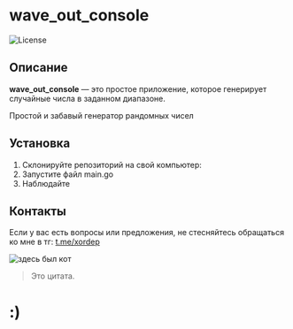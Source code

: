 # wave_out_console

![License](https://img.shields.io/badge/license-MIT-green.svg)

## Описание

**wave_out_console** — это простое приложение, которое генерирует случайные числа в заданном диапазоне.

Простой и забавый генератор рандомных чисел

## Установка

1. Склонируйте репозиторий на свой компьютер:
2. Запустите файл main.go
3. Наблюдайте

## Контакты

Если у вас есть вопросы или предложения, не стесняйтесь обращаться ко мне в тг: [t.me/xordep](https://t.me/xordep)

![здесь был кот](https://ru.pinterest.com/pin/606649012338861213/)

> Это цитата.

# :)
